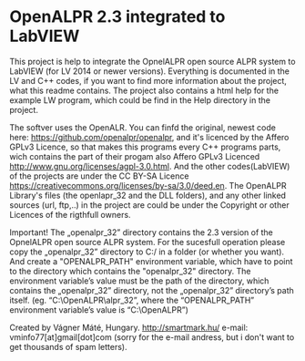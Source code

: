 # OpenALPR 2.3 integrated to LabVIEW
This project is help to integrate the OpnelALPR open source ALPR system to LabVIEW (for LV 2014 or newer versions).
Everything is documented in the LV and C++ codes, if you want to find more information about the project, what this readme contains. The project also contains a html help for the example LW program, which could be find in the Help directory in the project.

The softver uses the OpenALR. You can finfd the original, newest code here: https://github.com/openalpr/openalpr, and it's licenced by  the Affero GPLv3 Licence, so that makes this programs every C++ programs parts, wich contains the part of their progam also Affero GPLv3 Licenced http://www.gnu.org/licenses/agpl-3.0.html. And the other codes(LabVIEW) of the projects are under the CC BY-SA Licence https://creativecommons.org/licenses/by-sa/3.0/deed.en. The OpenALPR Library's files (the openlapr_32 and the DLL folders), and any other linked sources (url, ftp,..) in the project are could be under the Copyright or other Licences of the rigthfull owners.

Important!
The „openalpr_32” directory contains the 2.3 version of the OpnelALPR open source ALPR system.
For the sucesfull operation please copy the „openalpr_32” directory to C:/ in a folder (or whether you want). And create a "OPENALPR_PATH" environment variable, which have to point to the directory which contains the "openalpr_32" directory. The environment variable’s value must be the path of the directory, which contains the „openalpr_32” directory, not the „openalpr_32” directory’s path itself. (eg. “C:\OpenALPR\alpr_32”, where the “OPENALPR_PATH” environment variable’s value is “C:\OpenALPR”)

Created by Vágner Máté, Hungary. http://smartmark.hu/ e-mail: vminfo77[at]gmail[dot]com (sorry for the e-mail andress, but i don't want to get thousands of spam letters).
